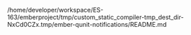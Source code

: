 /home/developer/workspace/ES-163/emberproject/tmp/custom_static_compiler-tmp_dest_dir-NxCd0CZx.tmp/ember-qunit-notifications/README.md